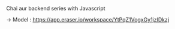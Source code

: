 Chai aur backend series with Javascript

-> Model : https://app.eraser.io/workspace/YtPqZ1VogxGy1jzIDkzj